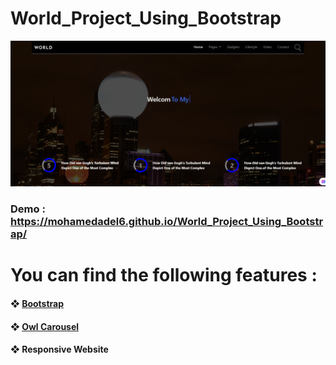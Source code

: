 # World_Project_Using_Bootstrap
![](/assets/Images/New/Readme/4.png)
### Demo :  https://mohamedadel6.github.io/World_Project_Using_Bootstrap/
# You can find the following features : 
####  ❖ [Bootstrap](https://getbootstrap.com/)
####  ❖ [Owl Carousel](https://owlcarousel2.github.io/OwlCarousel2/)
####  ❖ Responsive Website
